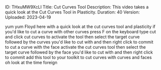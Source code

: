 ID: THxuMW9XcLI
Title: Cut Curves Tool
Description: This video takes a quick look at the Cut Curves Tool in Plasticity.
Duration: 40
Version: 
Uploaded: 2023-04-19

yum yum Floyd here with a quick look at
the cut curves tool and plasticity if
you'd like to cut a curve with other
curves press F on the keyboard type cut
and click cut curves to activate the
tool then select the target curve
followed by the curves you'd like to cut
with and then right click to commit to
cut a curve with the face activate the
cut curves tool then select the target
curve followed by the face you'd like to
cut with
and then right click to commit add this
tool to your toolkit to cut curves with
curves and faces oh look at the time
foreign
